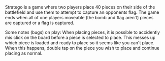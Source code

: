 Stratego is a game where two players place 40 pieces on their side of the battlefield and use them to attempt to capture an opponents flag.
The game ends when all of one players moveable (the bomb and flag aren't) pieces are captured or a flag is captured. 

Some notes (bugs) on play:
When placing pieces, it is possible to accidently mis click on the board before a piece is selected to place. This messes up which piece 
is loaded and ready to place so it seems like you can't place. When this happens, double tap on the piece you wish to place and continue
placing as normal. 
